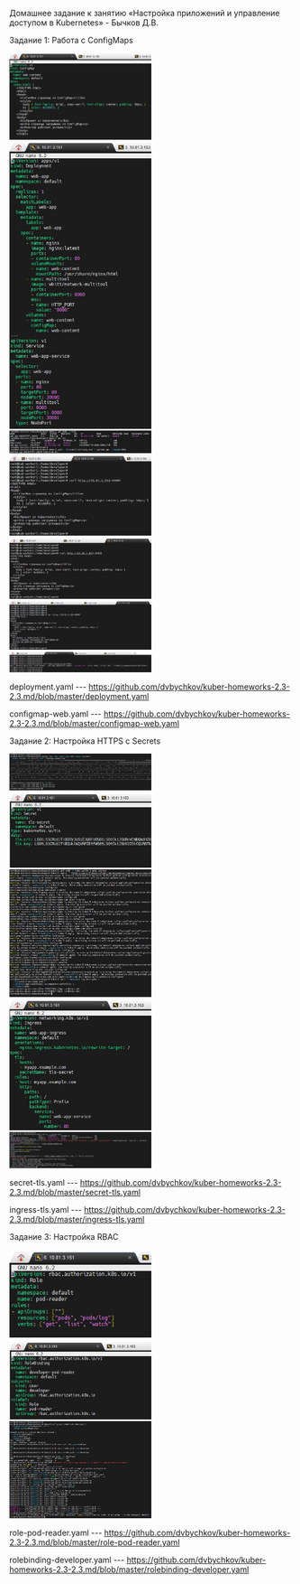 
Домашнее задание к занятию «Настройка приложений и управление доступом в Kubernetes» - Бычков Д.В.



Задание 1: Работа с ConfigMaps

<img src = "img/11.JPG" width = 50%>

<img src = "img/12.JPG" width = 50%>

<img src = "img/13.JPG" width = 50%>

<img src = "img/14.JPG" width = 50%>

<img src = "img/15.JPG" width = 50%>

<img src = "img/16.JPG" width = 50%>

<img src = "img/17.JPG" width = 50%>

deployment.yaml --- https://github.com/dvbychkov/kuber-homeworks-2.3-2.3.md/blob/master/deployment.yaml

configmap-web.yaml --- https://github.com/dvbychkov/kuber-homeworks-2.3-2.3.md/blob/master/configmap-web.yaml


Задание 2: Настройка HTTPS с Secrets

<img src = "img/21.JPG" width = 50%>

<img src = "img/22.JPG" width = 50%>

<img src = "img/23.JPG" width = 50%>

<img src = "img/24.JPG" width = 50%>

<img src = "img/25.JPG" width = 50%>

secret-tls.yaml --- https://github.com/dvbychkov/kuber-homeworks-2.3-2.3.md/blob/master/secret-tls.yaml

ingress-tls.yaml --- https://github.com/dvbychkov/kuber-homeworks-2.3-2.3.md/blob/master/ingress-tls.yaml


Задание 3: Настройка RBAC

<img src = "img/31.JPG" width = 50%>

<img src = "img/32.JPG" width = 50%>

<img src = "img/33.JPG" width = 50%>

role-pod-reader.yaml --- https://github.com/dvbychkov/kuber-homeworks-2.3-2.3.md/blob/master/role-pod-reader.yaml

rolebinding-developer.yaml --- https://github.com/dvbychkov/kuber-homeworks-2.3-2.3.md/blob/master/rolebinding-developer.yaml

